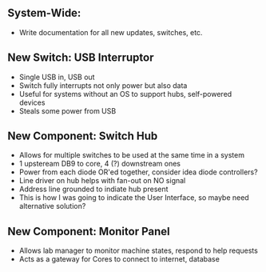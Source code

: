 ## System-Wide:

* Write documentation for all new updates, switches, etc. 

## New Switch: USB Interruptor
* Single USB in, USB out
* Switch fully interrupts not only power but also data
* Useful for systems without an OS to support hubs, self-powered devices
* Steals some power from USB

## New Component: Switch Hub
* Allows for multiple switches to be used at the same time in a system
* 1 upsteream DB9 to core, 4 (?) downstream ones
* Power from each diode OR'ed together, consider idea diode controllers?
* Line driver on hub helps with fan-out on NO signal
* Address line grounded to indiate hub present
 * This is how I was going to indicate the User Interface, so maybe need alternative solution? 

## New Component: Monitor Panel
* Allows lab manager to monitor machine states, respond to help requests
* Acts as a gateway for Cores to connect to internet, database
